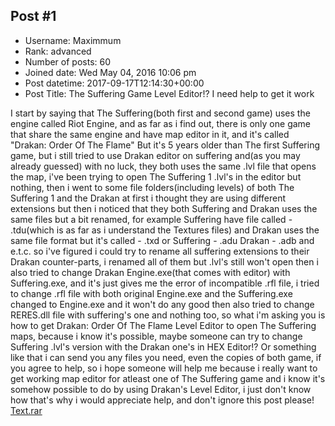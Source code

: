## Post #1
- Username: Maximmum
- Rank: advanced
- Number of posts: 60
- Joined date: Wed May 04, 2016 10:06 pm
- Post datetime: 2017-09-17T12:14:30+00:00
- Post Title: The Suffering Game Level Editor!? I need help to get it work

I start by saying that The Suffering(both first and second game) uses the engine called Riot Engine, and as far as i find out, there is only one game that share the same engine and have map editor in it, and it's called "Drakan: Order Of The Flame" But it's 5 years older than The first Suffering game, but i still tried to use Drakan editor on suffering and(as you may already guessed) with no luck, they both uses the same .lvl file that opens the map, i've been trying to open The Suffering 1 .lvl's in the editor but nothing, then i went to some file folders(including levels) of both The Suffering 1 and the Drakan at first i thought they are using different extensions but then i noticed that they both Suffering and Drakan uses the same files but a bit renamed, for example Suffering have file called - .tdu(which is as far as i understand the Textures files) and Drakan uses the same file format but it's called - .txd or Suffering - .adu Drakan - .adb and e.t.c. so i've figured i could try to rename all suffering extensions to their Drakan counter-parts, i renamed all of them but .lvl's still won't open then i also tried to change Drakan Engine.exe(that comes with editor) with Suffering.exe, and it's just gives me the error of incompatible .rfl file, i tried to change .rfl file with both original Engine.exe and the Suffering.exe changed to Engine.exe and it won't do any good then also tried to change RERES.dll file with suffering's one and nothing too, so what i'm asking you is how to get Drakan: Order Of The Flame Level Editor to open The Suffering maps, because i know it's possible, maybe someone can try to change Suffering .lvl's version with the Drakan one's in HEX Editor!? Or something like that i can send you any files you need, even the copies of both game, if you agree to help, so i hope someone will help me because i really want to get working map editor for atleast one of The Suffering game and i know it's somehow possible to do by using Drakan's Level Editor, i just don't know how   that's why i would appreciate help, and don't ignore this post please!   
[Text.rar](https://xentaxbackup.github.io/file/13322_Text.rar)
